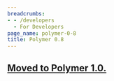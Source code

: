 ```yaml
---
breadcrumbs:
- - /developers
  - For Developers
page_name: polymer-0-8
title: Polymer 0.8
---
```


## [Moved to Polymer 1.0.](/developers/polymer-1-0)